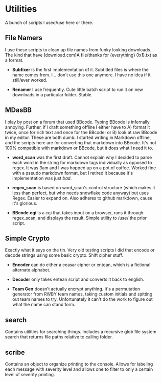 # Utilities

A bunch of scripts I used/use here or there.

## File Namers

I use these scripts to clean up file names from funky looking downloads. The kind that have [download.com]A file(thanks for {everything} 0x1).txt as a format.

* **Subfixer** is the first implementation of it. Subtitled files is where the name comes from. I... don't use this one anymore. I have no idea if it still/ever worked.

* **Renamer** I use frequently. Cute little batch script to run it on new downloads in a particular folder. Stable.

## MDasBB

I play by post on a forum that used BBcode. Typing BBcode is infernally annoying. Further, if I draft something offline I either have to A) format it twice, once for rich text and once for the BBcode; or B) look at raw BBcode in my editor. These are both dumb. I started writing in Markdown offline, and the scripts here are for converting that markdown into BBcode. It's not 100% compatible with markdown or BBcode, but it does what I need it to.

+ **word_scan** was the first draft. Cannot explain why I decided to parse each word in the string for markdown tags individually as opposed to regex. It was 3am and I was hopped up on a pot of coffee. Worked fine with a pseudo markdown format, but I retired it because it's implementation was just *bad*.

+ **regex_scan** is based on word_scan's control structure (which makes it less than perfect, but who needs snowflake code anyway) but uses Regex. Easier to expand on. Also adheres to github markdown, cause it's glorious.

+ **BBcode.cgi** is a cgi that takes input on a browser, runs it through regex_scan, and displays the result. Simple utility to /use/ the prior script.

## Simple Crypto

Exactly what it says on the tin. Very old testing scripts I did that encode or decode strings using some basic crypto. Shift cipher stuff.

+ **Encoder** can do either a ceasar cipher or entean, which is a fictional alternate alphabet.

+ **Decoder** only takes entean script and converts it back to english.

+ **Team Gen** doesn't actually encrypt anything. It's a permutation generator from RWBY team names, taking custom initials and spitting out team names to try. Unfortunately it can't do the work to figure out what the name can stand form. 

## search

Contains utilities for searching things. Includes a recursive glob file system search that returns file paths relative to calling folder.

## scribe

Contains an object to organize printing to the console. Allows for labeling each message with severity level and allows one to filter to only a certain level of severity printing.